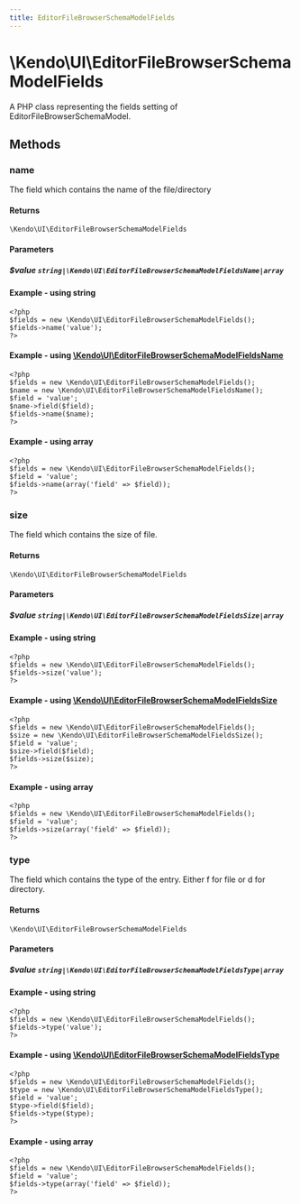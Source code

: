 ```yaml
---
title: EditorFileBrowserSchemaModelFields
---
```


# \Kendo\UI\EditorFileBrowserSchemaModelFields

A PHP class representing the fields setting of EditorFileBrowserSchemaModel.


## Methods

### name

The field which contains the name of the file/directory

#### Returns
`\Kendo\UI\EditorFileBrowserSchemaModelFields`

#### Parameters

##### $value `string|\Kendo\UI\EditorFileBrowserSchemaModelFieldsName|array`




#### Example  - using string
    <?php
    $fields = new \Kendo\UI\EditorFileBrowserSchemaModelFields();
    $fields->name('value');
    ?>


#### Example - using [\Kendo\UI\EditorFileBrowserSchemaModelFieldsName](/api/wrappers/php/Kendo/UI/EditorFileBrowserSchemaModelFieldsName)
    <?php
    $fields = new \Kendo\UI\EditorFileBrowserSchemaModelFields();
    $name = new \Kendo\UI\EditorFileBrowserSchemaModelFieldsName();
    $field = 'value';
    $name->field($field);
    $fields->name($name);
    ?>

#### Example - using array

    <?php
    $fields = new \Kendo\UI\EditorFileBrowserSchemaModelFields();
    $field = 'value';
    $fields->name(array('field' => $field));
    ?>

### size

The field which contains the size of file.

#### Returns
`\Kendo\UI\EditorFileBrowserSchemaModelFields`

#### Parameters

##### $value `string|\Kendo\UI\EditorFileBrowserSchemaModelFieldsSize|array`




#### Example  - using string
    <?php
    $fields = new \Kendo\UI\EditorFileBrowserSchemaModelFields();
    $fields->size('value');
    ?>


#### Example - using [\Kendo\UI\EditorFileBrowserSchemaModelFieldsSize](/api/wrappers/php/Kendo/UI/EditorFileBrowserSchemaModelFieldsSize)
    <?php
    $fields = new \Kendo\UI\EditorFileBrowserSchemaModelFields();
    $size = new \Kendo\UI\EditorFileBrowserSchemaModelFieldsSize();
    $field = 'value';
    $size->field($field);
    $fields->size($size);
    ?>

#### Example - using array

    <?php
    $fields = new \Kendo\UI\EditorFileBrowserSchemaModelFields();
    $field = 'value';
    $fields->size(array('field' => $field));
    ?>

### type

The field which contains the type of the entry. Either f for file or d for directory.

#### Returns
`\Kendo\UI\EditorFileBrowserSchemaModelFields`

#### Parameters

##### $value `string|\Kendo\UI\EditorFileBrowserSchemaModelFieldsType|array`




#### Example  - using string
    <?php
    $fields = new \Kendo\UI\EditorFileBrowserSchemaModelFields();
    $fields->type('value');
    ?>


#### Example - using [\Kendo\UI\EditorFileBrowserSchemaModelFieldsType](/api/wrappers/php/Kendo/UI/EditorFileBrowserSchemaModelFieldsType)
    <?php
    $fields = new \Kendo\UI\EditorFileBrowserSchemaModelFields();
    $type = new \Kendo\UI\EditorFileBrowserSchemaModelFieldsType();
    $field = 'value';
    $type->field($field);
    $fields->type($type);
    ?>

#### Example - using array

    <?php
    $fields = new \Kendo\UI\EditorFileBrowserSchemaModelFields();
    $field = 'value';
    $fields->type(array('field' => $field));
    ?>

